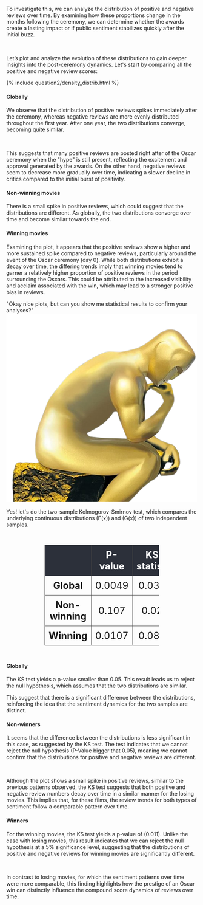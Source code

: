 To investigate this, we can analyze the distribution of positive and negative reviews over time. By examining how these proportions change in the months following the ceremony, we can determine whether the awards create a lasting impact or if public sentiment stabilizes quickly after the initial buzz.

<br>

Let’s plot and analyze the evolution of these distributions to gain deeper insights into the post-ceremony dynamics. Let's start by comparing all the positive and negative review scores:

<div class="plot-container">
  {% include question2/density_distrib.html %}
</div>

<h4> Globally </h4>

We observe that the distribution of positive reviews spikes immediately after the ceremony, whereas negative reviews are more evenly distributed throughout the first year. After one year, the two distributions converge, becoming quite similar.

<br>

This suggests that many positive reviews are posted right after of the Oscar ceremony when the "hype" is still present, reflecting the excitement and approval generated by the awards. On the other hand, negative reviews seem to decrease more gradually over time, indicating a slower decline in critics compared to the initial burst of positivity.

<h4> Non-winning movies </h4>

There is a small spike in positive reviews, which could suggest that the distributions are different. As globally, the two distributions converge over time and become similar towards the end.

<h4> Winning movies </h4>

Examining the plot, it appears that the positive reviews show a higher and more sustained spike compared to negative reviews, particularly around the event of the Oscar ceremony (day 0). While both distributions exhibit a decay over time, the differing trends imply that winning movies tend to garner a relatively higher proportion of positive reviews in the period surrounding the Oscars. This could be attributed to the increased visibility and acclaim associated with the win, which may lead to a stronger positive bias in reviews.


<div class="quote-container">
    <div class="quote-bubble">
        "Okay nice plots, but can you show me statistical results to confirm your analyses?"
        <div class="quote-tail"></div>
    </div>
    <img src="assets/img/person.png" alt="Person saying the quote" class="quote-image">
</div>

Yes! let's do the two-sample Kolmogorov-Smirnov test, which compares the underlying continuous distributions \(F(x)\) and \(G(x)\) of two independent samples.

<div style="display: flex; justify-content: center; margin: 20px 0;">
  <table style="
    border-collapse: collapse; 
    width: 60%; 
    text-align: center;
    font-size: 25px;">
    <thead>
      <tr style="background-color: #2C303A; color: #FFFFFF;">
        <th style="border: 1px solid #444; padding: 10px;"> </th>
        <th style="border: 1px solid #444; padding: 10px;">P-value</th>
        <th style="border: 1px solid #444; padding: 10px;">KS-statistic</th>
      </tr>
    </thead>
    <tbody>
      <tr>
        <th style="border: 1px solid #444; padding: 10px;">Global</th>
        <td style="border: 1px solid #444; padding: 10px;">0.0049</td>
        <td style="border: 1px solid #444; padding: 10px;">0.0367</td>
      </tr>
      <tr>
        <th style="border: 1px solid #444; padding: 10px;">Non-winning</th>
        <td style="border: 1px solid #444; padding: 10px;">0.107</td>
        <td style="border: 1px solid #444; padding: 10px;">0.028</td>
      </tr>
      <tr>
        <th style="border: 1px solid #444; padding: 10px;">Winning</th>
        <td style="border: 1px solid #444; padding: 10px;">0.0107</td>
        <td style="border: 1px solid #444; padding: 10px;">0.0827</td>
      </tr>
    </tbody>
  </table>
</div>

<h4> Globally </h4>
The KS test yields a p-value smaller than 0.05. This result leads us to reject the null hypothesis, which assumes that the two distributions are similar.

<br>

This suggest that there is a significant difference between the distributions, reinforcing the idea that the sentiment dynamics for the two samples are distinct.

<h4> Non-winners </h4>

It seems that the difference between the distributions is less significant in this case, as suggested by the KS test. The test indicates that we cannot reject the null hypothesis (P-Value bigger that 0.05), meaning we cannot confirm that the distributions for positive and negative reviews are different.

<br>

Although the plot shows a small spike in positive reviews, similar to the previous patterns observed, the KS test suggests that both positive and negative review numbers decay over time in a similar manner for the losing movies. This implies that, for these films, the review trends for both types of sentiment follow a comparable pattern over time.

<h4> Winners </h4>

For the winning movies, the KS test yields a p-value of \(0.011\). Unlike the case with losing movies, this result indicates that we can reject the null hypothesis at a 5% significance level, suggesting that the distributions of positive and negative reviews for winning movies are significantly different.

<br>

In contrast to losing movies, for which the sentiment patterns over time were more comparable, this finding highlights how the prestige of an Oscar win can distinctly influence the compound score dynamics of reviews over time.